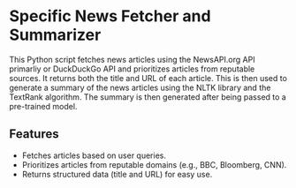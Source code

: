 # Specific News Fetcher and Summarizer

This Python script fetches news articles using the NewsAPI.org API primarliy or DuckDuckGo API and prioritizes articles from reputable sources. It returns both the title and URL of each article. This is then used to generate a summary of the news articles using the NLTK library and the TextRank algorithm. The summary is then generated after being passed to a pre-trained model.

## Features
- Fetches articles based on user queries.
- Prioritizes articles from reputable domains (e.g., BBC, Bloomberg, CNN).
- Returns structured data (title and URL) for easy use.